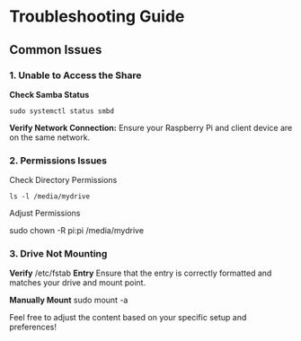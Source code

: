 # Troubleshooting Guide

## Common Issues

### 1. Unable to Access the Share

 **Check Samba Status**

    sudo systemctl status smbd

**Verify Network Connection:** Ensure your Raspberry Pi and client device are on the same network.

### 2. Permissions Issues

Check Directory Permissions 

    ls -l /media/mydrive

Adjust Permissions

  sudo chown -R pi:pi /media/mydrive

### 3. Drive Not Mounting

**Verify** /etc/fstab **Entry**
Ensure that the entry is correctly formatted and matches your drive and mount point.

**Manually Mount**
      sudo mount -a


Feel free to adjust the content based on your specific setup and preferences!

